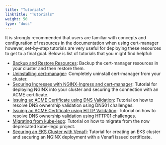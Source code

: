 ```yaml
---
title: "Tutorials"
linkTitle: "Tutorials"
weight: 50
type: "docs"
---
```


It is strongly recommended that users are familiar with concepts and
configuration of resources in the documentation when using cert-manager
however, set-by-step tutorials are very useful for deploying these resources to
get to a final goal. Below is list of tutorials that you might find helpful:

- [Backup and Restore Resources](./backup/): Backup the cert-manager resources
  in your cluster and then restore them.
- [Uninstalling cert-manager](./uninstall/): Completely uninstall
  cert-manager from your cluster.
- [Securing Ingresses with NGINX-Ingress and
  cert-manager](./acme/ingress/): Tutorial for deploying NGINX into your
  cluster and securing the connection with an ACME certificate.
- [Issuing ac ACME Certificate using DNS
  Validation](./acme/dns-validation/):
  Tutorial on how to resolve DNS ownership validation using DNS01 challenges.
- [Issuing ac ACME Certificate using HTTP Validation](./acme/http-validation/):
  Tutorial on how to resolve DNS ownership validation using HTTP01 challenges.
- [Migrating from kube-lego](./acme/migrating-from-kube-lego/): Tutorial on
  how to migrate from the now deprecated kube-lego project.
- [Securing an EKS Cluster with Venafi](./venafi/venafi/): Tutorial for
  creating an EKS cluster and securing an NGINX deployment with a Venafi issued
  certificate.
